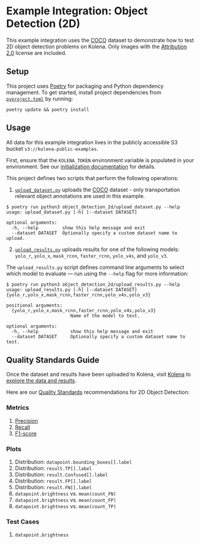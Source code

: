 # Example Integration: Object Detection (2D)

This example integration uses the [COCO](https://cocodataset.org/#overview) dataset to demonstrate how to test 2D
object detection problems on Kolena. Only images with the
[Attribution 2.0](https://creativecommons.org/licenses/by/2.0/) license are included.

## Setup

This project uses [Poetry](https://python-poetry.org/) for packaging and Python dependency management. To get started,
install project dependencies from [`pyproject.toml`](./pyproject.toml) by running:

```shell
poetry update && poetry install
```

## Usage

All data for this example integration lives in the publicly accessible S3 bucket `s3://kolena-public-examples`.

First, ensure that the `KOLENA_TOKEN` environment variable is populated in your environment. See our
[initialization documentation](https://docs.kolena.com/installing-kolena/#initialization) for details.

This project defines two scripts that perform the following operations:

1. [`upload_dataset.py`](object_detection_2d/upload_dataset.py) uploads the [COCO](https://cocodataset.org/#overview)
dataset - only transportation relevant object annotations are used in this example.

```shell
$ poetry run python3 object_detection_2d/upload_dataset.py --help
usage: upload_dataset.py [-h] [--dataset DATASET]

optional arguments:
  -h, --help         show this help message and exit
  --dataset DATASET  Optionally specify a custom dataset name to upload.
```

2. [`upload_results.py`](object_detection_2d/upload_results.py) uploads results for one of the following
models: `yolo_r`, `yolo_x`, `mask_rcnn`, `faster_rcnn`, `yolo_v4s`, and `yolo_v3`.

The `upload_results.py` script defines command line arguments to select which model to evaluate — run using the
`--help` flag for more information:

```shell
$ poetry run python3 object_detection_2d/upload_results.py --help
usage: upload_results.py [-h] [--dataset DATASET] {yolo_r,yolo_x,mask_rcnn,faster_rcnn,yolo_v4s,yolo_v3}

positional arguments:
  {yolo_r,yolo_x,mask_rcnn,faster_rcnn,yolo_v4s,yolo_v3}
                        Name of the model to test.

optional arguments:
  -h, --help            show this help message and exit
  --dataset DATASET     Optionally specify a custom dataset name to test.
```

## Quality Standards Guide

Once the dataset and results have been uploaded to Kolena, visit [Kolena](https://app.kolena.com/redirect/) to
[explore the data and results](https://docs.kolena.com/dataset/quickstart/#step-3-explore-data-and-results).

Here are our [Quality Standards](https://docs.kolena.com/dataset/core-concepts/quality-standard/) recommendations
for 2D Object Detection:

### Metrics

1. [Precision](https://docs.kolena.com/metrics/precision)
2. [Recall](https://docs.kolena.com/metrics/recall)
3. [F1-score](https://docs.kolena.com/metrics/f1-score)

### Plots

1. Distribution: `datapoint.bounding_boxes[].label`
2. Distribution: `result.TP[].label`
3. Distribution: `result.Confused[].label`
4. Distribution: `result.FP[].label`
5. Distribution: `result.FN[].label`
6. `datapoint.brightness` vs. `mean(count_FN)`
7. `datapoint.brightness` vs. `mean(count_FP)`
8. `datapoint.brightness` vs. `mean(count_TP)`

### Test Cases

1. `datapoint.brightness`
